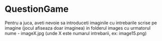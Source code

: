 # QuestionGame

Pentru a juca, aveti nevoie sa introduceti imaginile cu intrebarile scrise pe imagine (jocul afiseaza doar imaginea) in folderul images cu urmatorul nume - imageX.jpg (unde X este numarul intrebarii, ex: image15.png)
